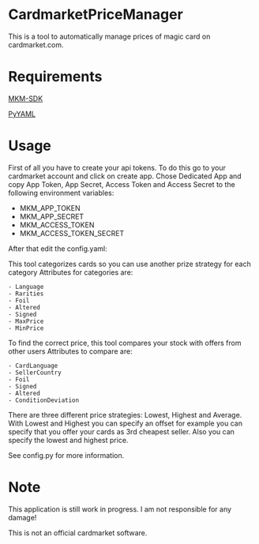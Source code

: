 # CardmarketPriceManager
This is a tool to automatically manage prices of magic card on cardmarket.com.

# Requirements
[MKM-SDK](https://github.com/evonove/mkm-sdk)

[PyYAML](https://pyyaml.org/wiki/PyYAMLDocumentation)

# Usage
First of all you have to create your api tokens. To do this go to your cardmarket account and click on create app.
Chose Dedicated App and copy App Token, App Secret, Access Token and Access Secret to the following environment variables:

- MKM_APP_TOKEN
- MKM_APP_SECRET
- MKM_ACCESS_TOKEN
- MKM_ACCESS_TOKEN_SECRET

After that edit the config.yaml:

This tool categorizes cards so you can use another prize strategy for each category
Attributes for categories are:

    - Language
    - Rarities
    - Foil
    - Altered
    - Signed
    - MaxPrice
    - MinPrice
To find the correct price, this tool compares your stock with offers from other users
Attributes to compare are:

    - CardLanguage
    - SellerCountry
    - Foil
    - Signed
    - Altered
    - ConditionDeviation
There are three different price strategies: Lowest, Highest and Average.
With Lowest and Highest you can specify an offset for example you can specify that you offer your cards as 3rd cheapest seller.
Also you can specify the lowest and highest price.

See config.py for more information.

# Note
This application is still work in progress. I am not responsible for any damage!

This is not an official cardmarket software. 
    
